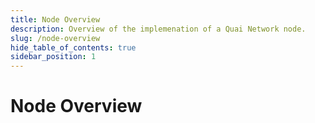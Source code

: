 ```yaml
---
title: Node Overview
description: Overview of the implemenation of a Quai Network node.
slug: /node-overview
hide_table_of_contents: true
sidebar_position: 1
---
```


# Node Overview